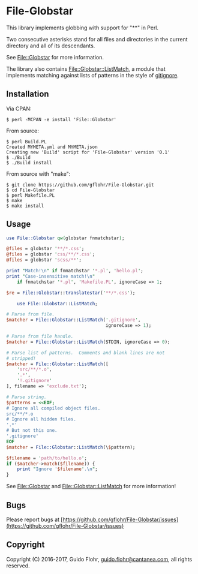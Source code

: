 # File-Globstar

This library implements globbing with support for "**" in Perl.

Two consecutive asterisks stand for all files and directories in the
current directory and all of its descendants.

See [File::Globstar](https://github.com/gflohr/File-Globstar/blob/master/lib/File/Globstar.pod) for more information.

The library also contains [File::Globstar::ListMatch](https://github.com/gflohr/File-Globstar/blob/master/lib/File/Globstar/ListMatch.pod), a module that implements matching against lists of patterns in the style of [gitignore](https://git-scm.com/docs/gitignore).

## Installation

Via CPAN:

```
$ perl -MCPAN -e install 'File::Globstar'
```

From source:

```
$ perl Build.PL
Created MYMETA.yml and MYMETA.json
Creating new 'Build' script for 'File-Globstar' version '0.1'
$ ./Build
$ ./Build install
```

From source with "make":

```
$ git clone https://github.com/gflohr/File-Globstar.git
$ cd File-Globstar
$ perl Makefile.PL
$ make
$ make install
```

## Usage

```perl
use File::Globstar qw(globstar fnmatchstar);

@files = globstar '**/*.css';
@files = globstar 'css/**/*.css';
@files = globstar 'scss/**';

print "Match!\n" if fnmatchstar '*.pl', 'hello.pl';
print "Case-insensitive match!\n" 
    if fnmatchstar '*.pl', 'Makefile.PL', ignoreCase => 1;

$re = File::Globstar::translatestar('**/*.css');

    use File::Globstar::ListMatch;

# Parse from file.
$matcher = File::Globstar::ListMatch('.gitignore', 
                                     ignoreCase => 1);

# Parse from file handle.
$matcher = File::Globstar::ListMatch(STDIN, ignoreCase => 0);

# Parse list of patterns.  Comments and blank lines are not
# stripped!
$matcher = File::Globstar::ListMatch([
    'src/**/*.o',
    '.*',
    '!.gitignore'
], filename => 'exclude.txt');

# Parse string.
$patterns = <<EOF;
# Ignore all compiled object files.
src/**/*.o
# Ignore all hidden files.
'.*'
# But not this one.
'.gitignore'
EOF
$matcher = File::Globstar::ListMatch(\$pattern);

$filename = 'path/to/hello.o';
if ($matcher->match($filename)) {
    print "Ignore '$filename'.\n";
}
```

See [File::Globstar](https://github.com/gflohr/File-Globstar/blob/master/lib/File/Globstar.pod) and [File::Globstar::ListMatch](https://github.com/gflohr/File-Globstar/blob/master/lib/File/Globstar/ListMatch.pod) for more information!

## Bugs

Please report bugs at
[https://github.com/gflohr/File-Globstar/issues](https://github.com/gflohr/File-Globstar/issues)

## Copyright

Copyright (C) 2016-2017, Guido Flohr, <guido.flohr@cantanea.com>,
all rights reserved.

